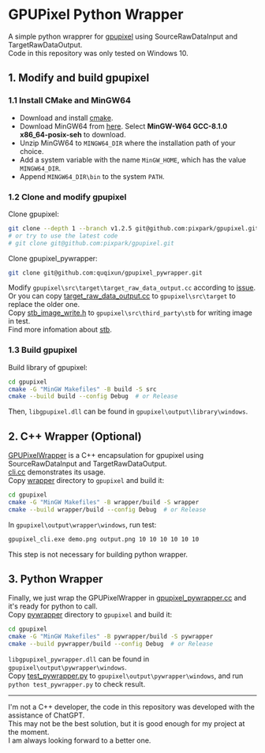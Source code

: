 # GPUPixel Python Wrapper

A simple python wrapprer for [gpupixel](https://github.com/pixpark/gpupixel) using SourceRawDataInput and TargetRawDataOutput.<br/>
Code in this repository was only tested on Windows 10.

## 1. Modify and build gpupixel

### 1.1 Install CMake and MinGW64

- Download and install [cmake](https://cmake.org/download/).
- Download MinGW64 from [here](https://sourceforge.net/projects/mingw-w64/files/mingw-w64/mingw-w64-release/). Select **MinGW-W64 GCC-8.1.0 x86_64-posix-seh** to download.
- Unzip MinGW64 to ```MINGW64_DIR``` where the installation path of your choice.
- Add a system variable with the name ```MinGW_HOME```, which has the value ```MINGW64_DIR```. 
- Append ```MINGW64_DIR\bin``` to the system ```PATH```.

### 1.2 Clone and modify gpupixel

Clone gpupixel:
```bash
git clone --depth 1 --branch v1.2.5 git@github.com:pixpark/gpupixel.git
# or try to use the latest code
# git clone git@github.com:pixpark/gpupixel.git
```

Clone gpupixel_pywrapper:
```bash
git clone git@github.com:quqixun/gpupixel_pywrapper.git
```

Modify ```gpupixel\src\target\target_raw_data_output.cc``` according to [issue](https://github.com/pixpark/gpupixel/issues/66#issuecomment-2144263415).<br/>
Or you can copy [target_raw_data_output.cc](./src/target/target_raw_data_output.cc) to ```gpupixel\src\target``` to replace the older one.<br/>
Copy [stb_image_write.h](./src/third_party/stb/stb_image_write.h) to ```gpupixel\src\third_party\stb``` for writing image in test.<br/>
Find more infomation about [stb](https://github.com/nothings/stb).

### 1.3 Build gpupixel

Build library of gpupixel:
```bash
cd gpupixel
cmake -G "MinGW Makefiles" -B build -S src
cmake --build build --config Debug  # or Release
```
Then, ```libgpupixel.dll``` can be found in ```gpupixel\output\library\windows```.

## 2. C++ Wrapper (Optional)

[GPUPixelWrapper](./wrapper/windows/gpupixel_wrapper.h) is a C++ encapsulation for gpupixel using SourceRawDataInput and TargetRawDataOutput.<br/>
[cli.cc](./wrapper/windows/cli.cc) demonstrates its usage.<br/>
Copy [wrapper](./wrapper/) directory to ```gpupixel``` and build it:
```bash
cd gpupixel
cmake -G "MinGW Makefiles" -B wrapper/build -S wrapper
cmake --build wrapper/build --config Debug  # or Release
```
In ```gpupixel\output\wrapper\windows```, run test:
```bash
gpupixel_cli.exe demo.png output.png 10 10 10 10 10 10
```

This step is not necessary for building python wrapper.

## 3. Python Wrapper

Finally, we just wrap the GPUPixelWrapper in [gpupixel_pywrapper.cc](./pywrapper/windows/gpupixel_pywrapper.cc) and it's ready for python to call.<br/>
Copy [pywrapper](./pywrapper/) directory to ```gpupixel``` and build it:
```bash
cd gpupixel
cmake -G "MinGW Makefiles" -B pywrapper/build -S pywrapper
cmake --build pywrapper/build --config Debug  # or Release
```
```libgpupixel_pywrapper.dll``` can be found in ```gpupixel\output\pywrapper\windows```.<br/>
Copy [test_pywrapper.py](./test_pywrapper.py) to ```gpupixel\output\pywrapper\windows```, and run ```python test_pywrapper.py``` to check result.

---

I'm not a C++ developer, the code in this repository was developed with the assistance of ChatGPT.<br/>
This may not be the best solution, but it is good enough for my project at the moment.<br/>
I am always looking forward to a better one.